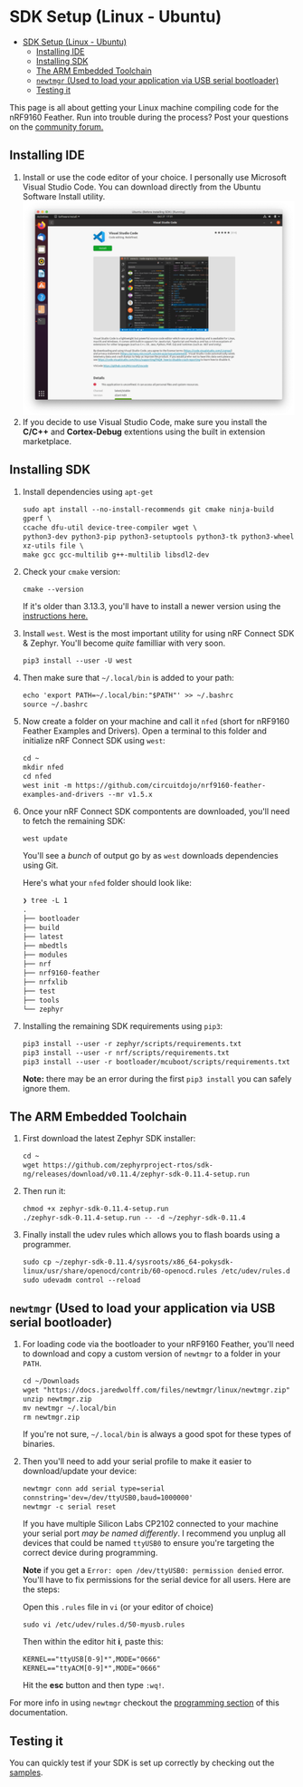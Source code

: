 # SDK Setup (Linux - Ubuntu)

- [SDK Setup (Linux - Ubuntu)](#sdk-setup-linux---ubuntu)
  - [Installing IDE](#installing-ide)
  - [Installing SDK](#installing-sdk)
  - [The ARM Embedded Toolchain](#the-arm-embedded-toolchain)
  - [`newtmgr` (Used to load your application via USB serial bootloader)](#newtmgr-used-to-load-your-application-via-usb-serial-bootloader)
  - [Testing it](#testing-it)

This page is all about getting your Linux machine compiling code for the nRF9160 Feather. Run into trouble during the process? Post your questions on the [community forum.](https://community.jaredwolff.com)

## Installing IDE
1. Install or use the code editor of your choice. I personally use Microsoft Visual Studio Code. You can download directly from the Ubuntu Software Install utility.
   ![Ubuntu software install](img/sdk-setup-linux/visual-studio-code-install.png)
1. If you decide to use Visual Studio Code, make sure you install the **C/C++** and **Cortex-Debug** extentions using the built in extension marketplace.

## Installing SDK
1. Install dependencies using `apt-get`
   ```
   sudo apt install --no-install-recommends git cmake ninja-build gperf \
   ccache dfu-util device-tree-compiler wget \
   python3-dev python3-pip python3-setuptools python3-tk python3-wheel xz-utils file \
   make gcc gcc-multilib g++-multilib libsdl2-dev
   ```
1. Check your `cmake` version:
   ```
   cmake --version
   ```

   If it's older than 3.13.3, you'll have to install a newer version using the [instructions here.](https://developer.nordicsemi.com/nRF_Connect_SDK/doc/latest/zephyr/getting_started/index.html#install-required-tools)
1. Install `west`. West is the most important utility for using nRF Connect SDK & Zephyr. You'll become *quite* familliar with very soon.
   ```
   pip3 install --user -U west
   ```
1. Then make sure that `~/.local/bin` is added to your path:
   ```
   echo 'export PATH=~/.local/bin:"$PATH"' >> ~/.bashrc
   source ~/.bashrc
   ```
1. Now create a folder on your machine and call it `nfed` (short for nRF9160 Feather Examples and Drivers). Open a terminal to this folder and initialize nRF Connect SDK using `west`:
   ```
   cd ~
   mkdir nfed
   cd nfed
   west init -m https://github.com/circuitdojo/nrf9160-feather-examples-and-drivers --mr v1.5.x
   ```

1. Once your nRF Connect SDK compontents are downloaded, you'll need to fetch the remaining SDK:
   ```
   west update
   ```
   You'll see a *bunch* of output go by as `west` downloads dependencies using Git.

   Here's what your `nfed` folder should look like:
   ```
   ❯ tree -L 1
   .
   ├── bootloader
   ├── build
   ├── latest
   ├── mbedtls
   ├── modules
   ├── nrf
   ├── nrf9160-feather
   ├── nrfxlib
   ├── test
   ├── tools
   └── zephyr
   ```
1. Installing the remaining SDK requirements using `pip3`:
   ```
   pip3 install --user -r zephyr/scripts/requirements.txt
   pip3 install --user -r nrf/scripts/requirements.txt
   pip3 install --user -r bootloader/mcuboot/scripts/requirements.txt
   ```

   **Note:** there may be an error during the first `pip3 install` you can safely ignore them.

## The ARM Embedded Toolchain

1. First download the latest Zephyr SDK installer:
   ```
   cd ~
   wget https://github.com/zephyrproject-rtos/sdk-ng/releases/download/v0.11.4/zephyr-sdk-0.11.4-setup.run
   ```
1. Then run it:
   ```
   chmod +x zephyr-sdk-0.11.4-setup.run
   ./zephyr-sdk-0.11.4-setup.run -- -d ~/zephyr-sdk-0.11.4
   ```
1. Finally install the udev rules which allows you to flash boards using a programmer.
   ```
   sudo cp ~/zephyr-sdk-0.11.4/sysroots/x86_64-pokysdk-linux/usr/share/openocd/contrib/60-openocd.rules /etc/udev/rules.d
   sudo udevadm control --reload
   ```

## `newtmgr` (Used to load your application via USB serial bootloader)

1. For loading code via the bootloader to your nRF9160 Feather, you'll need to download and copy a custom version of `newtmgr` to a folder in your `PATH`.

   ```
   cd ~/Downloads
   wget "https://docs.jaredwolff.com/files/newtmgr/linux/newtmgr.zip"
   unzip newtmgr.zip
   mv newtmgr ~/.local/bin
   rm newtmgr.zip
   ```

   If you're not sure, `~/.local/bin` is always a good spot for these types of binaries.
1. Then you'll need to add your serial profile to make it easier to download/update your device:
   ```
   newtmgr conn add serial type=serial connstring='dev=/dev/ttyUSB0,baud=1000000'
   newtmgr -c serial reset
   ```

   If you have multiple Silicon Labs CP2102 connected to your machine your serial port *may be named differently*. I recommend you unplug all devices that could be named `ttyUSB0` to ensure you're targeting the correct device during programming.

   **Note** if you get a `Error: open /dev/ttyUSB0: permission denied` error. You'll have to fix permissions for the serial device for all users. Here are the steps:

   Open this `.rules` file in `vi` (or your editor of choice)

   ```
   sudo vi /etc/udev/rules.d/50-myusb.rules
   ```

   Then within the editor hit **i**, paste this:

   ```
   KERNEL=="ttyUSB[0-9]*",MODE="0666"
   KERNEL=="ttyACM[0-9]*",MODE="0666"
   ```

   Hit the **esc** button and then type `:wq!`.


For more info in using `newtmgr` checkout the [programming section](nrf9160-programming-and-debugging.md#booloader-use) of this documentation.

## Testing it

You can quickly test if your SDK is set up correctly by checking out the [samples](nrf9160-example-code.md).